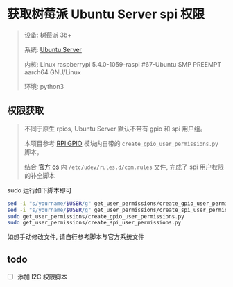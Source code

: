 # 获取树莓派 Ubuntu Server spi 权限

> 设备: 树莓派 3b+
>
> 系统: [Ubuntu Server](https://ubuntu.com/download/raspberry-pi)
>
> 内核: Linux raspberrypi 5.4.0-1059-raspi #67-Ubuntu SMP PREEMPT aarch64 GNU/Linux
>
> 环境: python3
>

## 权限获取

> 不同于原生 rpios, Ubuntu Server 默认不带有 gpio 和 spi 用户组。
>
> 本项目参考 [RPI.GPIO](https://sourceforge.net/projects/raspberry-gpio-python/files/) 模块内自带的 `create_gpio_user_permissions.py` 脚本，
>
> 结合 [官方 os](https://www.raspberrypi.com/software/) 内 `/etc/udev/rules.d/com.rules` 文件, 完成了 spi 用户权限的补全脚本

sudo 运行如下脚本即可
```bash
sed -i "s/yourname/$USER/g" get_user_permissions/create_gpio_user_permissions.py
sed -i "s/yourname/$USER/g" get_user_permissions/create_spi_user_permissions.py
sudo get_user_permissions/create_gpio_user_permissions.py
sudo get_user_permissions/create_spi_user_permissions.py
```

如想手动修改文件, 请自行参考脚本与官方系统文件

## todo

- [ ] 添加 I2C 权限脚本